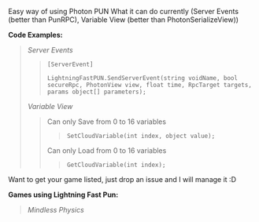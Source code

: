 Easy way of using Photon PUN
What it can do currently (Server Events (better than PunRPC), Variable View (better than PhotonSerializeView))

**Code Examples:**
> *Server Events*
>> ```[ServerEvent]```
>> 
>> ```LightningFastPUN.SendServerEvent(string voidName, bool secureRpc, PhotonView view, float time, RpcTarget targets, params object[] parameters);```
>> 
> *Variable View*
>> Can only Save from 0 to 16 variables
>>> ```SetCloudVariable(int index, object value);```
>>> 
>> Can only Load from 0 to 16 variables
>>> ```GetCloudVariable(int index);```

Want to get your game listed, just drop an issue and I will manage it :D

**Games using Lightning Fast Pun:**
> *Mindless Physics*
